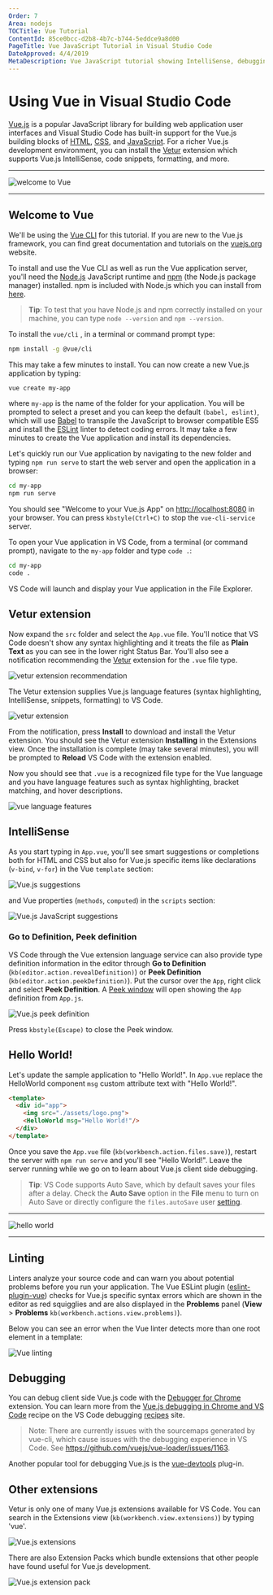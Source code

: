 ```yaml
---
Order: 7
Area: nodejs
TOCTitle: Vue Tutorial
ContentId: 85ce0bcc-d2b8-4b7c-b744-5eddce9a8d00
PageTitle: Vue JavaScript Tutorial in Visual Studio Code
DateApproved: 4/4/2019
MetaDescription: Vue JavaScript tutorial showing IntelliSense, debugging, and code navigation support in the Visual Studio Code editor.
---
```

# Using Vue in Visual Studio Code

[Vue.js](https://vuejs.org/) is a popular JavaScript library for building web application user interfaces and  Visual Studio Code has built-in support for the Vue.js building blocks of [HTML](/docs/languages/html.md), [CSS](/docs/languages/css.md), and [JavaScript](/docs/languages/javascript.md). For a richer Vue.js development environment, you can install the [Vetur](https://marketplace.visualstudio.com/items?itemName=octref.vetur) extension which supports Vue.js IntelliSense, code snippets, formatting, and more.

---

![welcome to Vue](images/vuejs/welcome-to-vue.png)

---

## Welcome to Vue

We'll be using the [Vue CLI](https://cli.vuejs.org/) for this tutorial. If you are new to the Vue.js framework, you can find great documentation and tutorials on the [vuejs.org](https://vuejs.org) website.

To install and use the Vue CLI as well as run the Vue application server, you'll need the [Node.js](https://nodejs.org/) JavaScript runtime and [npm](https://www.npmjs.com/) (the Node.js package manager) installed. npm is included with Node.js which you can install from [here](https://nodejs.org/en/download/).

>**Tip**: To test that you have Node.js and npm correctly installed on your machine, you can type `node --version` and `npm --version`.

To install the `vue/cli` , in a terminal or command prompt type:

```bash
npm install -g @vue/cli
```

This may take a few minutes to install. You can now create a new Vue.js application by typing:

```bash
vue create my-app
```

where `my-app` is the name of the folder for your application. You will be prompted to select a preset and you can keep the default `(babel, eslint)`, which will use [Babel](https://babeljs.io) to transpile the JavaScript to browser compatible ES5 and install the [ESLint](http://eslint.org/) linter to detect coding errors. It may take a few minutes to create the Vue application and install its dependencies.

Let's quickly run our Vue application by navigating to the new folder and typing `npm run serve` to start the web server and open the application in a browser:

```bash
cd my-app
npm run serve
```

You should see "Welcome to your Vue.js App" on [http://localhost:8080](http://localhost:8080) in your browser. You can press `kbstyle(Ctrl+C)` to stop the `vue-cli-service` server.

To open your Vue application in VS Code, from a terminal (or command prompt), navigate to the `my-app` folder and type `code .`:

```bash
cd my-app
code .
```

VS Code will launch and display your Vue application in the File Explorer.

## Vetur extension

Now expand the `src` folder and select the `App.vue` file. You'll notice that VS Code doesn't show any syntax highlighting and it treats the file as **Plain Text** as you can see in the lower right Status Bar. You'll also see a notification recommending the [Vetur](https://marketplace.visualstudio.com/items?itemName=octref.vetur) extension for the `.vue` file type.

![vetur extension recommendation](images/vuejs/vetur-extension-recommendation.png)

The Vetur extension supplies Vue.js language features (syntax highlighting, IntelliSense, snippets, formatting) to VS Code.

![vetur extension](images/vuejs/vetur-extension.png)

From the notification, press **Install** to download and install the Vetur extension. You should see the Vetur extension **Installing** in the Extensions view. Once the installation is complete (may take several minutes), you will be prompted to **Reload** VS Code with the extension enabled.

Now you should see that `.vue` is a recognized file type for the Vue language and you have language features such as syntax highlighting, bracket matching, and hover descriptions.

![vue language features](images/vuejs/vue-language-features.png)

## IntelliSense

As you start typing in `App.vue`, you'll see smart suggestions or completions both for HTML and CSS but also for Vue.js specific items like declarations (`v-bind`, `v-for`) in the Vue `template` section:

![Vue.js suggestions](images/vuejs/suggestions.png)

and Vue properties (`methods`, `computed`) in the `scripts` section:

![Vue.js JavaScript suggestions](images/vuejs/javascript-suggestions.png)

### Go to Definition, Peek definition

VS Code through the Vue extension language service can also provide type definition information in the editor through **Go to Definition** (`kb(editor.action.revealDefinition)`) or **Peek Definition** (`kb(editor.action.peekDefinition)`). Put the cursor over the `App`, right click and select **Peek Definition**. A [Peek window](/docs/editor/editingevolved.md#peek) will open showing the `App` definition from `App.js`.

![Vue.js peek definition](images/vuejs/peek-definition.png)

Press `kbstyle(Escape)` to close the Peek window.

## Hello World!

Let's update the sample application to "Hello World!". In `App.vue` replace the HelloWorld component `msg` custom attribute text with "Hello World!".

```html
<template>
  <div id="app">
    <img src="./assets/logo.png">
    <HelloWorld msg="Hello World!"/>
  </div>
</template>
```

Once you save the `App.vue` file (`kb(workbench.action.files.save)`), restart the server with `npm run serve` and you'll see "Hello World!". Leave the server running while we go on to learn about Vue.js client side debugging.

>**Tip**: VS Code supports Auto Save, which by default saves your files after a delay. Check the **Auto Save** option in the **File** menu to turn on Auto Save or directly configure the `files.autoSave` user [setting](/docs/getstarted/settings.md).

---

![hello world](images/vuejs/hello-world.png)

---

## Linting

Linters analyze your source code and can warn you about potential problems before you run your application. The Vue ESLint plugin ([eslint-plugin-vue](https://www.npmjs.com/package/eslint-plugin-vue)) checks for Vue.js specific syntax errors which are shown in the editor as red squigglies and are also displayed in the **Problems** panel (**View** > **Problems** `kb(workbench.actions.view.problems)`).

Below you can see an error when the Vue linter detects more than one root element in a template:

![Vue linting](images/vuejs/vue-linting.png)

## Debugging

You can debug client side Vue.js code with the [Debugger for Chrome](https://marketplace.visualstudio.com/items?itemName=msjsdiag.debugger-for-chrome) extension. You can learn more from the [Vue.js debugging in Chrome and VS Code](https://github.com/Microsoft/vscode-recipes/tree/master/vuejs-cli) recipe on the VS Code debugging [recipes](https://github.com/Microsoft/vscode-recipes) site.

>Note: There are currently issues with the sourcemaps generated by vue-cli, which cause issues with the debugging experience in VS Code. See https://github.com/vuejs/vue-loader/issues/1163.

Another popular tool for debugging Vue.js is the [vue-devtools](https://github.com/vuejs/vue-devtools) plug-in.

## Other extensions

Vetur is only one of many Vue.js extensions available for VS Code. You can search in the Extensions view (`kb(workbench.view.extensions)`) by typing 'vue'.

![Vue.js extensions](images/vuejs/vue-extensions.png)

There are also Extension Packs which bundle extensions that other people have found useful for Vue.js development.

![Vue.js extension pack](images/vuejs/vue-extension-pack.png)
